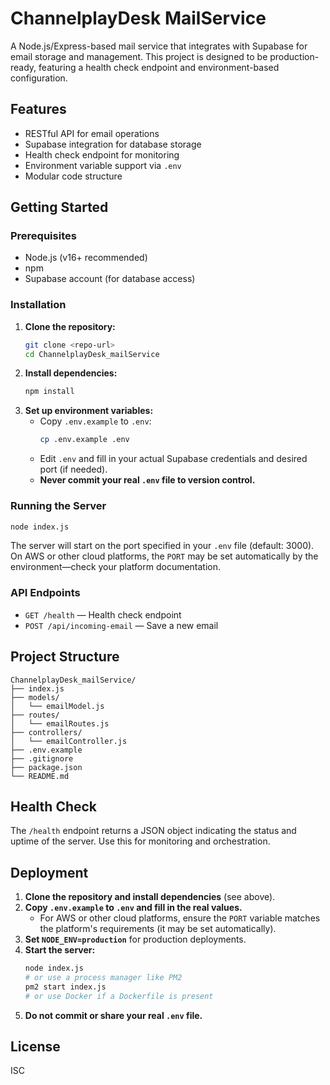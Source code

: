 # ChannelplayDesk MailService

A Node.js/Express-based mail service that integrates with Supabase for email storage and management. This project is designed to be production-ready, featuring a health check endpoint and environment-based configuration.

## Features
- RESTful API for email operations
- Supabase integration for database storage
- Health check endpoint for monitoring
- Environment variable support via `.env`
- Modular code structure

## Getting Started

### Prerequisites
- Node.js (v16+ recommended)
- npm
- Supabase account (for database access)

### Installation
1. **Clone the repository:**
   ```sh
   git clone <repo-url>
   cd ChannelplayDesk_mailService
   ```
2. **Install dependencies:**
   ```sh
   npm install
   ```
3. **Set up environment variables:**
   - Copy `.env.example` to `.env`:
     ```sh
     cp .env.example .env
     ```
   - Edit `.env` and fill in your actual Supabase credentials and desired port (if needed).
   - **Never commit your real `.env` file to version control.**

### Running the Server
```sh
node index.js
```

The server will start on the port specified in your `.env` file (default: 3000). On AWS or other cloud platforms, the `PORT` may be set automatically by the environment—check your platform documentation.

### API Endpoints
- `GET /health` — Health check endpoint
- `POST /api/incoming-email` — Save a new email

## Project Structure
```
ChannelplayDesk_mailService/
├── index.js
├── models/
│   └── emailModel.js
├── routes/
│   └── emailRoutes.js
├── controllers/
│   └── emailController.js
├── .env.example
├── .gitignore
├── package.json
└── README.md
```

## Health Check
The `/health` endpoint returns a JSON object indicating the status and uptime of the server. Use this for monitoring and orchestration.

## Deployment
1. **Clone the repository and install dependencies** (see above).
2. **Copy `.env.example` to `.env` and fill in the real values.**
   - For AWS or other cloud platforms, ensure the `PORT` variable matches the platform's requirements (it may be set automatically).
3. **Set `NODE_ENV=production`** for production deployments.
4. **Start the server:**
   ```sh
   node index.js
   # or use a process manager like PM2
   pm2 start index.js
   # or use Docker if a Dockerfile is present
   ```
5. **Do not commit or share your real `.env` file.**

## License
ISC

